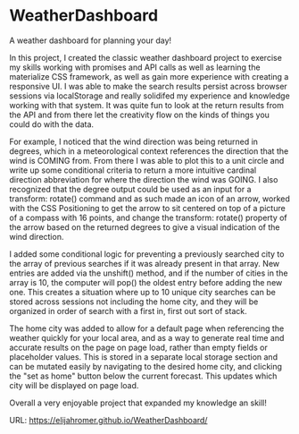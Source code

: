 # WeatherDashboard
A weather dashboard for planning your day!

In this project, I created the classic weather dashboard project to exercise my skills working with promises and API calls as well as learning the materialize CSS framework, as well as gain more experience with creating a responsive UI. I was able to make the search results persist across browser sessions via localStorage and really solidifed my experience and knowledge working with that system. It was quite fun to look at the return results from the API and from there let the creativity flow on the kinds of things you could do with the data. 

For example, I noticed that the wind direction was being returned in degrees, which in a meteorological context references the direction that the wind is COMING from. From there I was able to plot this to a unit circle and write up some conditional criteria to return a more intuitive cardinal direction abbreviation for where the direction the wind was GOING. I also recognized that the degree output could be used as an input for a transform: rotate() command and as such made an icon of an arrow, worked with the CSS Positioning to get the arrow to sit centered on top of a picture of a compass with 16 points, and change the transform: rotate() property of the arrow based on the returned degrees to give a visual indication of the wind direction. 

I added some conditional logic for preventing a previously searched city to the array of previous searches if it was already present in that array. New entries are added via the unshift() method, and if the number of cities in the array is 10, the computer will pop() the oldest entry before adding the new one. This creates a situation where up to 10 unique city searches can be stored across sessions not including the home city, and they will be organized in order of search with a first in, first out sort of stack. 

The home city was added to allow for a default page when referencing the weather quickly for your local area, and as a way to generate real time and accurate results on the page on page load, rather than empty fields or placeholder values. This is stored in a separate local storage section and can be mutated easily by navigating to the desired home city, and clicking the "set as home" button below the current forecast. This updates which city will be displayed on page load. 

Overall a very enjoyable project that expanded my knowledge an skill!

URL: https://elijahromer.github.io/WeatherDashboard/
